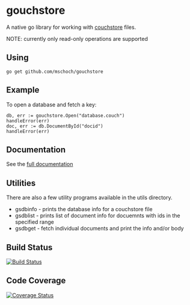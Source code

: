 # gouchstore

A native go library for working with [couchstore](https://github.com/couchbase/couchstore) files.

NOTE: currently only read-only operations are supported

## Using

    go get github.com/mschoch/gouchstore

## Example

To open a database and fetch a key:

	db, err := gouchstore.Open("database.couch")
	handleError(err)
	doc, err := db.DocumentById("docid")
	handleError(err)

## Documentation

See the [full documentation](http://godoc.org/github.com/mschoch/gouchstore)

## Utilities

There are also a few utility programs available in the utils directory.

* gsdbinfo - prints the database info for a couchstore file
* gsdblist - prints list of document info for docuemnts with ids in the specified range
* gsdbget - fetch individual documents and print the info and/or body

## Build Status

[![Build Status](https://drone.io/github.com/mschoch/gouchstore/status.png)](https://drone.io/github.com/mschoch/gouchstore/latest)

## Code Coverage

[![Coverage Status](https://coveralls.io/repos/mschoch/gouchstore/badge.png?branch=master)](https://coveralls.io/r/mschoch/gouchstore?branch=master)